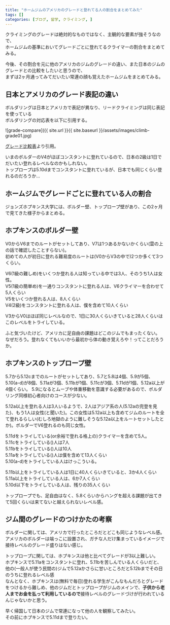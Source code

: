 ```yaml
---
title: "ホームジムのアメリカのグレードと登れてる人の割合をまとめてみた"
tags: []
categories: [ブログ, 留学, クライミング, ]
---
```


クライミングのグレードは絶対的なものではなく、主観的な要素が強そうなので、  
ホームジムの基準においてグレードごとに登れてるクライマーの割合をまとめてみる。  

今後、その割合を元に他のアメリカのジムのグレードの違い、また日本のジムのグレードとの比較をしたいと思うので、  
まずは2ヶ月通ってみてだいたい常連の顔も覚えたホームジムをまとめてみる。  

## 日本とアメリカのグレード表記の違い

ボルダリングは日本とアメリカで表記が異なり、リードクライミングは同じ表記を使っている  
ボルダリングの対応表を以下に引用する。  


![grade-compare]({{ site.url }}{{ site.baseurl }}/assets/images/climb-grade01.jpg)  

[グレード比較表](https://www.climbing-net.com/general/%E3%82%B0%E3%83%AC%E3%83%BC%E3%83%89%E6%AF%94%E8%BC%83%E8%A1%A8/)より引用。  


いまのボルダーのV4がほぼコンスタントに登れているので、日本の2級は1日でだいたい登れるレベルなのかもしれない。  
トップロープは5.10dまでコンスタントに登れているが、日本でも同じくらい登れるのだろうか...  

## ホームジムでグレードごとに登れている人の割合

ジョンズホプキンス大学には、ボルダー壁、トップロープ壁があり、この2ヶ月で見てきた様子からまとめる。  

## ホプキンスのボルダー壁

V0からV6までのルートがセットしてあり、V7は1つあるかないかくらい(雲の上の話で確認したことすらない)。  
初めての人が初日に登れる難易度のルートは(V0からV3の中で)2つか多くて3つくらい。  

V6(1級の難しめ)をいくつか登れる人は知っている中では3人、そのうち1人は女性。  
V5(1級の簡単め)を一通りコンスタントに登れる人は、V6クライマーを合わせて5人くらい  
V5をいくつか登れる人は、8人くらい  
V4(2級)をコンスタントに登れる人は、僕を含めて10人くらい  

V3からV0はほぼ同じレベルなので、1日に30人くらいきていると28人くらいはこのレベルをトライしている。  

ふと気づいたけど、アメリカに足自由の課題はどこのジムでもまったくない。  
なぜだろう。登れなくてもいいから最初から体の動き覚えろや！ってことだろうか。  

## ホプキンスのトップロープ壁

5.7から5.12cまでのルートがセットしてあり、5.7と5.8は4個、5.9が5個、5.10(a-d)が8個、5.11aが3個、5.11bが1個、5.11cが3個、5.11dが1個、5.12a以上が4個くらい。
5.9になるとムーブや体重移動を意識する必要があるので、ボルダリング同様初心者向けのコースが少ない。  

5.12a以上を登れる人は3人いるようで、2人はアジア系の人(5.12aの完登を見た)、もう1人は女性(と聞いた)。この女性は5.12a以上も含めてジムのルートを全て登れるらしい(むしろ地獄のように難しそうな5.12a以上をルートセットしたとか)。ボルダーでV6登れるのも同じ女性。  

5.11dをトライしている(or余裕で登れる格上の)クライマーを含めて5人。  
5.11cをトライしている()人は7人  
5.11bをトライしている()人は10人  
5.11aをトライしている()人は僕を含めて13人くらい  
5.10(a-d)をトライしている人はけっこういる。  


5.11b以上をトライしている人は1日に40人くらいきていると、3か4人くらい  
5.11a以上をトライしている人は、6か7人くらい  
5.10d以下をトライしている人は、残りの35人くらい  

トップロープでも、足自由はなく、5.8くらいからハングを超える課題が出てきて5回くらいは来てないと越えられないレベル感。  

## ジム間のグレードのつけかたの考察

ボルダーに関しては、アメリカで行ったところだとどこも同じようなレベル感。アメリカのボルダーは端っこに設置され、ガチな人だけ集まっているイメージで接待レベルのグレード盛りはない感じ。  


トップロープに関しては、ホプキンスは他と比べてグレードが3以上難しい。  
ホプキンスで5.11aをコンスタントに登れ、5.11bを苦しんでいる人くらいだと、他の(一般人が使う民間の)ジムで5.12aかさらに甘いところだと5.12bまでその日のうちに登れるレベル感  
なんとなく、ホプキンスは(無料で毎日)登れる学生がこんなもんだろとグレードをつけるから難しめ、他のジムだとトップロープがジムのメインで、**子供から老人までお金を払って利用しているので**接待レベルのグレードづけが行われているんじゃないかと思う。  


早く帰国して日本のジムで常連になって他の人を観察してみたい。  
その前にホプキンスで5.11dまで登りたい。  
